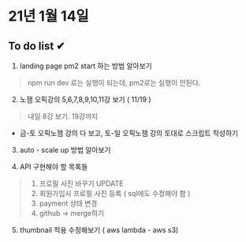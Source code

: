 
# 21년 1월 14일

## To do list ✔

1. landing page pm2 start 하는 방법 알아보기  
 > npm run dev 로는 실행이 되는데, pm2로는 실행이 안된다. 

2. 노잼 오픽강의 5,6,7,8,9,10,11강 보기 ( 11/19 )
>  내일 8강 보기. 19강까지

* 금-토 오픽노잼 강의 다 보고, 토-일 오픽노잼 강의 토대로 스크립트 작성하기

3. auto - scale up 방법 알아보기

4. API 구현해야 할 목록들

> 1. 프로필 사진 바꾸기 UPDATE
> 2. 회원가입시 프로필 사진 등록 ( sql에도 수정해야 함 )
> 3. payment 상태 변경
> 4. github -> merge하기

5. thumbnail 적용 수정해보기 ( aws lambda - aws s3)
